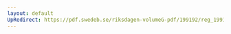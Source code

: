 ```yaml
---
layout: default
UpRedirect: https://pdf.swedeb.se/riksdagen-volumeG-pdf/199192/reg_199192/reg_199192_0282.pdf
---
```

